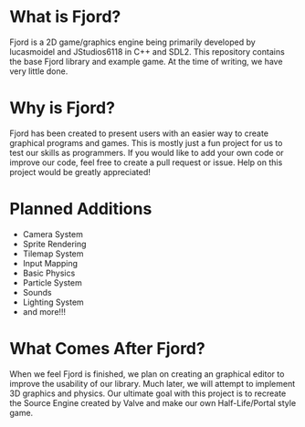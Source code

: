 # What is Fjord?
 
Fjord is a 2D game/graphics engine being primarily developed by lucasmoidel and JStudios6118 in C++ and SDL2. This repository contains the base Fjord library and example game. At the time of writing, we have very little done.

# Why is Fjord?

Fjord has been created to present users with an easier way to create graphical programs and games. This is mostly just a fun project for us to test our skills as programmers. If you would like to add your own code or improve our code, feel free to create a pull request or issue. Help on this project would be greatly appreciated!

# Planned Additions

- Camera System
- Sprite Rendering
- Tilemap System
- Input Mapping
- Basic Physics
- Particle System
- Sounds
- Lighting System
- and more!!!

# What Comes After Fjord?

When we feel Fjord is finished, we plan on creating an graphical editor to improve the usability of our library. Much later, we will attempt to implement 3D graphics and physics. Our ultimate goal with this project is to recreate the Source Engine created by Valve and make our own Half-Life/Portal style game.